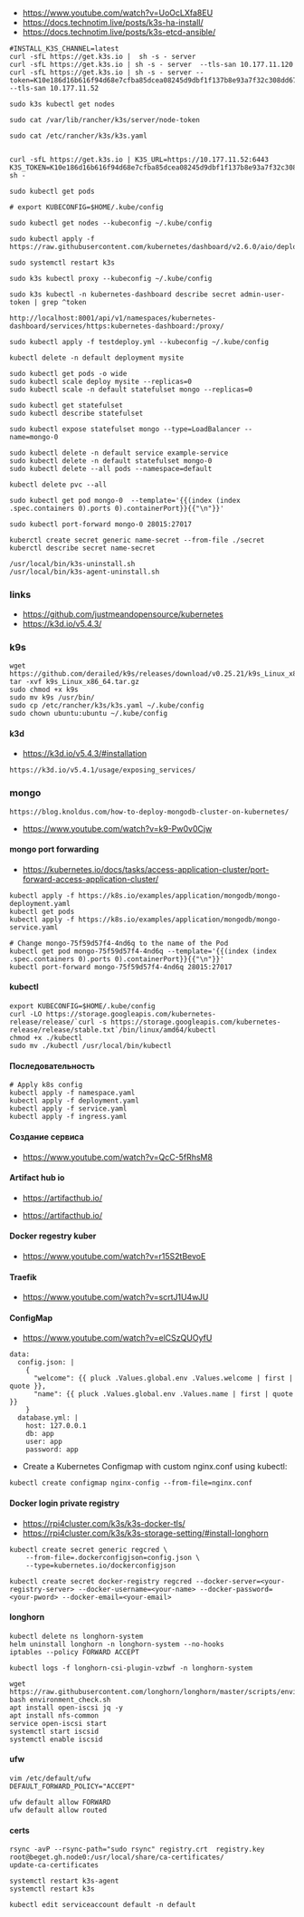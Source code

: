 ####

- https://www.youtube.com/watch?v=UoOcLXfa8EU
- https://docs.technotim.live/posts/k3s-ha-install/
- https://docs.technotim.live/posts/k3s-etcd-ansible/

```
#INSTALL_K3S_CHANNEL=latest
curl -sfL https://get.k3s.io |  sh -s - server
curl -sfL https://get.k3s.io | sh -s - server  --tls-san 10.177.11.120
curl -sfL https://get.k3s.io | sh -s - server --token=K10e186d16b616f94d68e7cfba85dcea08245d9dbf1f137b8e93a7f32c308dd67d1::server:5aaf14014a7cc4bbb1e2de26001a1c17 --tls-san 10.177.11.52

sudo k3s kubectl get nodes

sudo cat /var/lib/rancher/k3s/server/node-token

sudo cat /etc/rancher/k3s/k3s.yaml


curl -sfL https://get.k3s.io | K3S_URL=https://10.177.11.52:6443 K3S_TOKEN=K10e186d16b616f94d68e7cfba85dcea08245d9dbf1f137b8e93a7f32c308dd67d1::server:5aaf14014a7cc4bbb1e2de26001a1c17 sh -

sudo kubectl get pods

# export KUBECONFIG=$HOME/.kube/config

sudo kubectl get nodes --kubeconfig ~/.kube/config

sudo kubectl apply -f https://raw.githubusercontent.com/kubernetes/dashboard/v2.6.0/aio/deploy/recommended.yaml

sudo systemctl restart k3s

sudo k3s kubectl proxy --kubeconfig ~/.kube/config

sudo k3s kubectl -n kubernetes-dashboard describe secret admin-user-token | grep ^token

http://localhost:8001/api/v1/namespaces/kubernetes-dashboard/services/https:kubernetes-dashboard:/proxy/

sudo kubectl apply -f testdeploy.yml --kubeconfig ~/.kube/config

kubectl delete -n default deployment mysite

sudo kubectl get pods -o wide
sudo kubectl scale deploy mysite --replicas=0
sudo kubectl scale -n default statefulset mongo --replicas=0

sudo kubectl get statefulset
sudo kubectl describe statefulset

sudo kubectl expose statefulset mongo --type=LoadBalancer --name=mongo-0

sudo kubectl delete -n default service example-service
sudo kubectl delete -n default statefulset mongo-0
sudo kubectl delete --all pods --namespace=default

kubectl delete pvc --all

sudo kubectl get pod mongo-0  --template='{{(index (index .spec.containers 0).ports 0).containerPort}}{{"\n"}}'

sudo kubectl port-forward mongo-0 28015:27017

kuberctl create secret generic name-secret --from-file ./secret
kuberctl describe secret name-secret

/usr/local/bin/k3s-uninstall.sh
/usr/local/bin/k3s-agent-uninstall.sh
```

### links

- https://github.com/justmeandopensource/kubernetes
- https://k3d.io/v5.4.3/

### k9s

```
wget https://github.com/derailed/k9s/releases/download/v0.25.21/k9s_Linux_x86_64.tar.gz
tar -xvf k9s_Linux_x86_64.tar.gz
sudo chmod +x k9s
sudo mv k9s /usr/bin/
sudo cp /etc/rancher/k3s/k3s.yaml ~/.kube/config
sudo chown ubuntu:ubuntu ~/.kube/config
```

#### k3d

- https://k3d.io/v5.4.3/#installation

```
https://k3d.io/v5.4.1/usage/exposing_services/
```

### mongo

```
https://blog.knoldus.com/how-to-deploy-mongodb-cluster-on-kubernetes/
```
- https://www.youtube.com/watch?v=k9-Pw0v0Cjw

#### mongo port forwarding

- https://kubernetes.io/docs/tasks/access-application-cluster/port-forward-access-application-cluster/

```
kubectl apply -f https://k8s.io/examples/application/mongodb/mongo-deployment.yaml
kubectl get pods
kubectl apply -f https://k8s.io/examples/application/mongodb/mongo-service.yaml

# Change mongo-75f59d57f4-4nd6q to the name of the Pod
kubectl get pod mongo-75f59d57f4-4nd6q --template='{{(index (index .spec.containers 0).ports 0).containerPort}}{{"\n"}}'
kubectl port-forward mongo-75f59d57f4-4nd6q 28015:27017
```

#### kubectl

```
export KUBECONFIG=$HOME/.kube/config
curl -LO https://storage.googleapis.com/kubernetes-release/release/`curl -s https://storage.googleapis.com/kubernetes-release/release/stable.txt`/bin/linux/amd64/kubectl
chmod +x ./kubectl
sudo mv ./kubectl /usr/local/bin/kubectl
```

#### Последовательность

```
# Apply k8s config
kubectl apply -f namespace.yaml
kubectl apply -f deployment.yaml
kubectl apply -f service.yaml
kubectl apply -f ingress.yaml
```

####  Создание сервиса

- https://www.youtube.com/watch?v=QcC-5fRhsM8

#### Artifact hub io

- https://artifacthub.io/

- https://artifacthub.io/

#### Docker regestry kuber

- https://www.youtube.com/watch?v=r15S2tBevoE

#### Traefik

- https://www.youtube.com/watch?v=scrtJ1U4wJU


#### ConfigMap

- https://www.youtube.com/watch?v=elCSzQUOyfU

```
data:
  config.json: |
    {
      "welcome": {{ pluck .Values.global.env .Values.welcome | first | quote }},
      "name": {{ pluck .Values.global.env .Values.name | first | quote }}
    }
  database.yml: |
    host: 127.0.0.1
    db: app
    user: app
    password: app
```

- Create a Kubernetes Configmap with custom nginx.conf using kubectl:

```
kubectl create configmap nginx-config --from-file=nginx.conf
```

#### Docker login private registry

- https://rpi4cluster.com/k3s/k3s-docker-tls/
- https://rpi4cluster.com/k3s/k3s-storage-setting/#install-longhorn

```
kubectl create secret generic regcred \
    --from-file=.dockerconfigjson=config.json \
    --type=kubernetes.io/dockerconfigjson

kubectl create secret docker-registry regcred --docker-server=<your-registry-server> --docker-username=<your-name> --docker-password=<your-pword> --docker-email=<your-email>
```

#### longhorn

```
kubectl delete ns longhorn-system
helm uninstall longhorn -n longhorn-system --no-hooks
iptables --policy FORWARD ACCEPT

kubectl logs -f longhorn-csi-plugin-vzbwf -n longhorn-system
```
```
wget https://raw.githubusercontent.com/longhorn/longhorn/master/scripts/environment_check.sh
bash environment_check.sh
apt install open-iscsi jq -y
apt install nfs-common
service open-iscsi start
systemctl start iscsid
systemctl enable iscsid
```

#### ufw 


```
vim /etc/default/ufw
DEFAULT_FORWARD_POLICY="ACCEPT"
```

```
ufw default allow FORWARD
ufw default allow routed
```

#### certs

```
rsync -avP --rsync-path="sudo rsync" registry.crt  registry.key root@beget.gh.node0:/usr/local/share/ca-certificates/
update-ca-certificates

systemctl restart k3s-agent
systemctl restart k3s
```

```
kubectl edit serviceaccount default -n default
```
